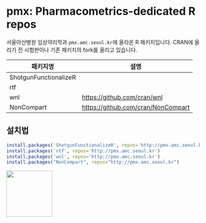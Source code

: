 # pmx: Pharmacometrics-dedicated R repos

서울아산병원 임상약리학과 `pmx.amc.seoul.kr`에 올라온 R 패키지입니다.
CRAN에 올리기 전 시험판이나 기존 패키지의 fork를 올리고 있습니다.

패키지명|설명
---|---
ShotgunFunctionalizeR|
rtf|
wnl|<https://github.com/cran/wnl>
NonCompart|<https://github.com/cran/NonCompart>

## 설치법

```r
install.packages('ShotgunFunctionalizeR', repos='http://pmx.amc.seoul.kr')
install.packages('rtf', repos='http://pmx.amc.seoul.kr')
install.packages('wnl', repos='http://pmx.amc.seoul.kr')
install.packages("NonCompart", repos="http://pmx.amc.seoul.kr")
```

[<img src="https://shanmdphd.github.io/hex/NonCompart.png" height="120"/>](https://github.com/asancpt/NonCompart)
